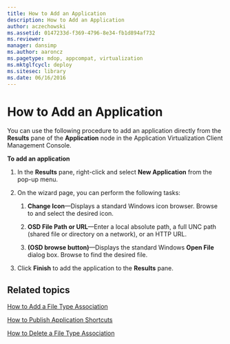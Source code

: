 ```yaml
---
title: How to Add an Application
description: How to Add an Application
author: aczechowski
ms.assetid: 0147233d-f369-4796-8e34-fb1d894af732
ms.reviewer: 
manager: dansimp
ms.author: aaroncz
ms.pagetype: mdop, appcompat, virtualization
ms.mktglfcycl: deploy
ms.sitesec: library
ms.date: 06/16/2016
---
```



# How to Add an Application


You can use the following procedure to add an application directly from the **Results** pane of the **Application** node in the Application Virtualization Client Management Console.

**To add an application**

1.  In the **Results** pane, right-click and select **New Application** from the pop-up menu.

2.  On the wizard page, you can perform the following tasks:

    1.  **Change Icon**—Displays a standard Windows icon browser. Browse to and select the desired icon.

    2.  **OSD File Path or URL**—Enter a local absolute path, a full UNC path (shared file or directory on a network), or an HTTP URL.

    3.  **(OSD browse button)**—Displays the standard Windows **Open File** dialog box. Browse to find the desired file.

3.  Click **Finish** to add the application to the **Results** pane.

## Related topics


[How to Add a File Type Association](how-to-add-a-file-type-association.md)

[How to Publish Application Shortcuts](how-to-publish-application-shortcuts.md)

[How to Delete a File Type Association](how-to-delete-a-file-type-association.md)

 

 






